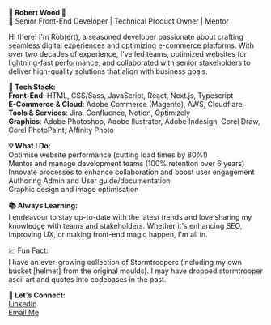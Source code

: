 **🌟 Robert Wood 🌟**  
🚀 Senior Front-End Developer | Technical Product Owner | Mentor  
  
Hi there! I'm Rob(ert), a seasoned developer passionate about crafting seamless digital experiences and optimizing e-commerce platforms. With over two decades of experience, I've led teams, optimized websites for lightning-fast performance, and collaborated with senior stakeholders to deliver high-quality solutions that align with business goals.  
  
**🔧 Tech Stack:**  
**Front-End**: HTML, CSS/Sass, JavaScript, React, Next.js, Typescript  
**E-Commerce & Cloud**: Adobe Commerce (Magento), AWS, Cloudflare  
**Tools & Services**: Jira, Confluence, Notion, Optimizely  
**Graphics**: Adobe Photoshop, Adobe Ilustrator, Adobe Indesign, Corel Draw, Corel PhotoPaint, Affinity Photo  
  
**💡 What I Do:**  
Optimise website performance (cutting load times by 80%!)  
Mentor and manage development teams (100% retention over 6 years)  
Innovate processes to enhance collaboration and boost user engagement  
Authoring Admin and User guide/documentation   
Graphic design and image optimisation  

**📚 Always Learning:**  
I endeavour to stay up-to-date with the latest trends and love sharing my knowledge with teams and stakeholders. Whether it's enhancing SEO, improving UX, or making front-end magic happen, I'm all in.  
  
📈 Fun Fact:  
I have an ever-growing collection of Stormtroopers (including my own bucket [helmet] from the original moulds). I may have dropped stormtrooper ascii art and quotes into codebases in the past.

[//]: # ("Look, sir! Droids!" ~ Davin Felth)

**💬 Let's Connect:**  
[LinkedIn](https://www.linkedin.com/in/robwood/)  
[Email Me](mailto:hello@robertwood.me)
